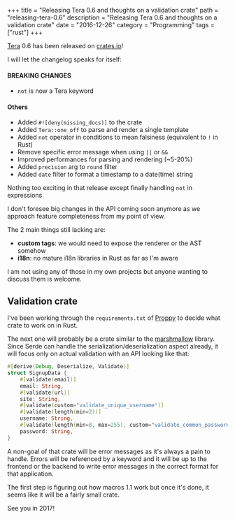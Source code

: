 +++
title = "Releasing Tera 0.6 and thoughts on a validation crate"
path = "releasing-tera-0.6"
description = "Releasing Tera 0.6 and thoughts on a validation crate"
date = "2016-12-26"
category = "Programming"
tags = ["rust"]
+++

[Tera](https://github.com/Keats/tera) 0.6 has been released on [crates.io](https://crates.io/)!

I will let the changelog speaks for itself:


#### BREAKING CHANGES
- `not` is now a Tera keyword

#### Others
- Added `#![deny(missing_docs)]` to the crate
- Added `Tera::one_off` to parse and render a single template
- Added `not` operator in conditions to mean falsiness (equivalent to `!` in Rust)
- Remove specific error message when using `||` or `&&`
- Improved performances for parsing and rendering (~5-20%)
- Added `precision` arg to `round` filter
- Added `date` filter to format a timestamp to a date(time) string


Nothing too exciting in that release except finally handling `not` in expressions.

I don't foresee big changes in the API coming soon anymore as we approach feature completeness from my point of view.

The 2 main things still lacking are:

- **custom tags**: we would need to expose the renderer or the AST somehow
- **i18n**: no mature i18n libraries in Rust as far as I'm aware

I am not using any of those in my own projects but anyone wanting to discuss them is welcome.


## Validation crate
I've been working through the `requirements.txt` of [Proppy](https://proppy.io) to decide what crate to work on in Rust.

The next one will probably be a crate similar to the [marshmallow](https://marshmallow.readthedocs.io/en/latest/index.html) library.
Since Serde can handle the serialization/deserialization aspect already, it will focus only on actual validation with an API looking like
that:

```rust
#[derive(Debug, Deserialize, Validate)]
struct SignupData {
    #[validate(email)]
    email: String,
    #[validate(url)]
    site: String,
    #[validate(custom="validate_unique_username")]
    #[validate(length(min=2))]
    username: String,
    #[validate(length(min=8, max=255), custom="validate_common_passwords")]
    password: String,
}
```

A non-goal of that crate will be error messages as it's always a pain to handle. Errors will be referenced by a keyword
and it will be up to the frontend or the backend to write error messages in the correct format for that application.

The first step is figuring out how macros 1.1 work but once it's done, it seems like it will be a fairly small crate.

See you in 2017!
